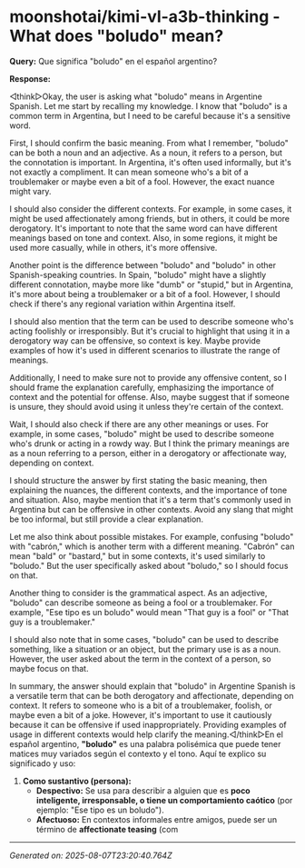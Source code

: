 # moonshotai/kimi-vl-a3b-thinking - What does "boludo" mean?

**Query:** Que significa "boludo" en el español argentino?



**Response:**

◁think▷Okay, the user is asking what "boludo" means in Argentine Spanish. Let me start by recalling my knowledge. I know that "boludo" is a common term in Argentina, but I need to be careful because it's a sensitive word.

First, I should confirm the basic meaning. From what I remember, "boludo" can be both a noun and an adjective. As a noun, it refers to a person, but the connotation is important. In Argentina, it's often used informally, but it's not exactly a compliment. It can mean someone who's a bit of a troublemaker or maybe even a bit of a fool. However, the exact nuance might vary.

I should also consider the different contexts. For example, in some cases, it might be used affectionately among friends, but in others, it could be more derogatory. It's important to note that the same word can have different meanings based on tone and context. Also, in some regions, it might be used more casually, while in others, it's more offensive.

Another point is the difference between "boludo" and "boludo" in other Spanish-speaking countries. In Spain, "boludo" might have a slightly different connotation, maybe more like "dumb" or "stupid," but in Argentina, it's more about being a troublemaker or a bit of a fool. However, I should check if there's any regional variation within Argentina itself.

I should also mention that the term can be used to describe someone who's acting foolishly or irresponsibly. But it's crucial to highlight that using it in a derogatory way can be offensive, so context is key. Maybe provide examples of how it's used in different scenarios to illustrate the range of meanings.

Additionally, I need to make sure not to provide any offensive content, so I should frame the explanation carefully, emphasizing the importance of context and the potential for offense. Also, maybe suggest that if someone is unsure, they should avoid using it unless they're certain of the context.

Wait, I should also check if there are any other meanings or uses. For example, in some cases, "boludo" might be used to describe someone who's drunk or acting in a rowdy way. But I think the primary meanings are as a noun referring to a person, either in a derogatory or affectionate way, depending on context.

I should structure the answer by first stating the basic meaning, then explaining the nuances, the different contexts, and the importance of tone and situation. Also, maybe mention that it's a term that's commonly used in Argentina but can be offensive in other contexts. Avoid any slang that might be too informal, but still provide a clear explanation.

Let me also think about possible mistakes. For example, confusing "boludo" with "cabrón," which is another term with a different meaning. "Cabrón" can mean "bald" or "bastard," but in some contexts, it's used similarly to "boludo." But the user specifically asked about "boludo," so I should focus on that.

Another thing to consider is the grammatical aspect. As an adjective, "boludo" can describe someone as being a fool or a troublemaker. For example, "Ese tipo es un boludo" would mean "That guy is a fool" or "That guy is a troublemaker."

I should also note that in some cases, "boludo" can be used to describe something, like a situation or an object, but the primary use is as a noun. However, the user asked about the term in the context of a person, so maybe focus on that.

In summary, the answer should explain that "boludo" in Argentine Spanish is a versatile term that can be both derogatory and affectionate, depending on context. It refers to someone who is a bit of a troublemaker, foolish, or maybe even a bit of a joke. However, it's important to use it cautiously because it can be offensive if used inappropriately. Providing examples of usage in different contexts would help clarify the meaning.◁/think▷En el español argentino, **"boludo"** es una palabra polisémica que puede tener matices muy variados según el contexto y el tono. Aquí te explico su significado y uso:

1. **Como sustantivo (persona):**  
   - **Despectivo:** Se usa para describir a alguien que es **poco inteligente, irresponsable, o tiene un comportamiento caótico** (por ejemplo: "Ese tipo es un boludo").  
   - **Afectuoso:** En contextos informales entre amigos, puede ser un término de **affectionate teasing** (com

---
*Generated on: 2025-08-07T23:20:40.764Z*
